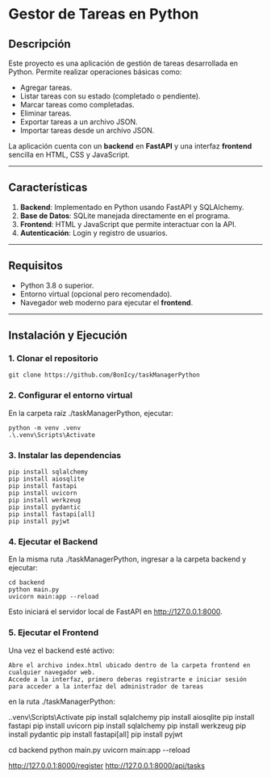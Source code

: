 # Gestor de Tareas en Python

## Descripción
Este proyecto es una aplicación de gestión de tareas desarrollada en Python. Permite realizar operaciones básicas como:
- Agregar tareas.
- Listar tareas con su estado (completado o pendiente).
- Marcar tareas como completadas.
- Eliminar tareas.
- Exportar tareas a un archivo JSON.
- Importar tareas desde un archivo JSON.

La aplicación cuenta con un **backend** en **FastAPI** y una interfaz **frontend** sencilla en HTML, CSS y JavaScript.

---

## Características
1. **Backend**: Implementado en Python usando FastAPI y SQLAlchemy.  
2. **Base de Datos**: SQLite manejada directamente en el programa.  
3. **Frontend**: HTML y JavaScript que permite interactuar con la API.  
4. **Autenticación**: Login y registro de usuarios.  

---

## Requisitos
- Python 3.8 o superior.  
- Entorno virtual (opcional pero recomendado).  
- Navegador web moderno para ejecutar el **frontend**.

---

## Instalación y Ejecución

### 1. Clonar el repositorio
```
git clone https://github.com/BonIcy/taskManagerPython
```
### 2. Configurar el entorno virtual

En la carpeta raíz ./taskManagerPython, ejecutar:
```
python -m venv .venv
.\.venv\Scripts\Activate
```

### 3. Instalar las dependencias
```
pip install sqlalchemy
pip install aiosqlite
pip install fastapi
pip install uvicorn
pip install werkzeug
pip install pydantic
pip install fastapi[all]
pip install pyjwt
```
### 4. Ejecutar el Backend

En la misma ruta ./taskManagerPython, ingresar a la carpeta backend y ejecutar:
```
cd backend
python main.py
uvicorn main:app --reload
```

Esto iniciará el servidor local de FastAPI en http://127.0.0.1:8000.

### 5. Ejecutar el Frontend

Una vez el backend esté activo:

    Abre el archivo index.html ubicado dentro de la carpeta frontend en cualquier navegador web.
    Accede a la interfaz, primero deberas registrarte e iniciar sesión para acceder a la interfaz del administrador de tareas




















en la ruta ./taskManagerPython:

.\.venv\Scripts\Activate
pip install sqlalchemy
pip install aiosqlite
pip install fastapi
pip install uvicorn
pip install sqlalchemy
pip install werkzeug
pip install pydantic
pip install fastapi[all]
pip install pyjwt

cd backend
python main.py
uvicorn main:app --reload



http://127.0.0.1:8000/register
http://127.0.0.1:8000/api/tasks
